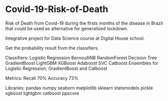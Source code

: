 # Covid-19-Risk-of-Death
Risk of Death from Covid-19 during the firsts months of the disease in Brazil that could be used as alternative for generalized lockdown.

Integrative project for Data Science course at Digital House school.

Get the probability result from the classifiers.

Classifiers:
Logistic Regression
BernoulliNB
RandomForest
Decision Tree
GradientBoost
LightGBM
XGBoost
Adaboost
SVC
Catboost
Ensembles for Logistic Regression, GradientBoost and Catboost

Metrics:
Recall 70%
Accuracy 73%

Libraries:
pandas
numpy
seaborn
matplotlib
sklearn
statsmodels
pickle
xgboost
lightgbm
catboost
ppscore
